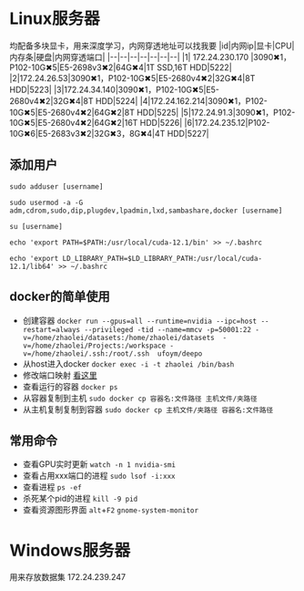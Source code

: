# Linux服务器

均配备多块显卡，用来深度学习，内网穿透地址可以找我要
|id|内网ip|显卡|CPU|内存条|硬盘|内网穿透端口|
|--|--|--|--|--|--|--|
|1| 172.24.230.170 |3090✖1，P102-10G✖5|E5-2698v3✖2|64G✖4|1T SSD,16T HDD|5222|
|2|172.24.26.53|3090✖1，P102-10G✖5|E5-2680v4✖2|32G✖4|8T HDD|5223|
|3|172.24.34.140|3090✖1，P102-10G✖5|E5-2680v4✖2|32G✖4|8T HDD|5224|
|4|172.24.162.214|3090✖1，P102-10G✖5|E5-2680v4✖2|64G✖2|8T HDD|5225|
|5|172.24.91.3|3090✖1，P102-10G✖5|E5-2680v4✖2|64G✖2|16T HDD|5226|
|6|172.24.235.12|P102-10G✖6|E5-2683v3✖2|32G✖3，8G✖4|4T HDD|5227|

## 添加用户
 
`sudo adduser [username]`

`sudo usermod -a -G adm,cdrom,sudo,dip,plugdev,lpadmin,lxd,sambashare,docker [username]`

`su [username]`

`echo 'export PATH=$PATH:/usr/local/cuda-12.1/bin' >> ~/.bashrc`

`echo 'export LD_LIBRARY_PATH=$LD_LIBRARY_PATH:/usr/local/cuda-12.1/lib64' >> ~/.bashrc`


## docker的简单使用
- 创建容器
`docker run --gpus=all --runtime=nvidia --ipc=host --restart=always --privileged -tid --name=mmcv -p=50001:22 -v=/home/zhaolei/datasets:/home/zhaolei/datasets  -v=/home/zhaolei/Projects:/workspace -v=/home/zhaolei/.ssh:/root/.ssh  ufoym/deepo`
- 从host进入docker
`docker exec -i -t zhaolei /bin/bash`
- 修改端口映射
[看这里](https://stackoverflow.com/questions/19335444/how-do-i-assign-a-port-mapping-to-an-existing-docker-container)
- 查看运行的容器
`docker ps`
- 从容器复制到主机
`sudo docker cp 容器名:文件路径 主机文件/夹路径`
- 从主机复制复制到容器
`sudo docker cp 主机文件/夹路径 容器名:文件路径`

## 常用命令
- 查看GPU实时更新
`watch -n 1 nvidia-smi`
- 查看占用xxx端口的进程
`sudo lsof -i:xxx`
- 查看进程
`ps -ef`
- 杀死某个pid的进程
`kill -9 pid`
- 查看资源图形界面
`alt`+`F2` `gnome-system-monitor`

# Windows服务器
用来存放数据集
172.24.239.247

